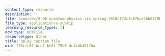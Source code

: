 ```yaml
---
content_type: resource
description: ''
file: /courses/8-06-quantum-physics-iii-spring-2018/f73cfc87bce7bb0f79b04c44db49f26a_sv1hK_dLVzE.srt
file_type: application/x-subrip
learning_resource_types: []
ocw_type: OCWFile
resourcetype: Other
title: 3play caption file
uid: f73cfc87-bce7-bb0f-79b0-4c44db49f26a
---
```


